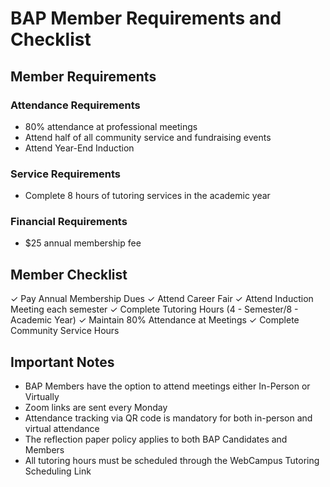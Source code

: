 # BAP Member Requirements and Checklist

## Member Requirements

### Attendance Requirements
- 80% attendance at professional meetings
- Attend half of all community service and fundraising events
- Attend Year-End Induction

### Service Requirements
- Complete 8 hours of tutoring services in the academic year

### Financial Requirements
- $25 annual membership fee

## Member Checklist

✓ Pay Annual Membership Dues
✓ Attend Career Fair
✓ Attend Induction Meeting each semester
✓ Complete Tutoring Hours (4 - Semester/8 - Academic Year)
✓ Maintain 80% Attendance at Meetings
✓ Complete Community Service Hours

## Important Notes
- BAP Members have the option to attend meetings either In-Person or Virtually
- Zoom links are sent every Monday
- Attendance tracking via QR code is mandatory for both in-person and virtual attendance
- The reflection paper policy applies to both BAP Candidates and Members
- All tutoring hours must be scheduled through the WebCampus Tutoring Scheduling Link 